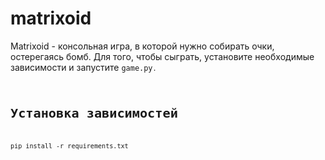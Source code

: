 # matrixoid
 Matrixoid - консольная игра, в которой нужно собирать очки, остерегаясь бомб. Для того, чтобы сыграть, установите необходимые зависимости и запустите <code>game.py<code>.

# Установка зависимостей
pip install -r requirements.txt
